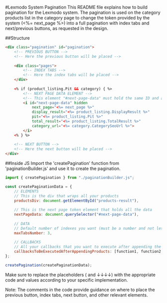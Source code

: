 #Lexmodo System Pagination
This README file explains how to build pagination for the Lexmodo system. The pagination is used on the category products list in the category page to change the token provided by the system (<%= next_page %>) into a full pagination with index tabs and next/previous buttons, as requested in the design.

##Structure
```html
<div class="pagination" id="pagination">
    <!-- PREVIOUS BUTTON -->
    <!-- Here the previous button will be placed -->
    
    <div class="pages">
        <!-- INDEX TABS -->
        <!-- Here the index tabs will be placed -->
    </div>
    
    <% if (product_listing.Pit && category) { %>
        <!-- NEXT PAGE DATA ELEMENT -->
        <!-- This element "#next-page-data" must hold the same ID and all these attributes and data from plush -->
        <i id="next-page-data" hidden
            next_page="<%= next_page %>"
            display_result="<%= product_listing.DisplayResult %>"
            pit="<%= product_listing.Pit %>"
            total_result="<%= product_listing.TotalResult %>"
            category_url="<%= category.CategorySeoUrl %>">
        </i>
    <% } %>
    
    <!-- NEXT BUTTON -->
    <!-- Here the next button will be placed -->
</div>
```
##Inside JS
Import the 'createPagination' function from 'paginationBuilder.js' and use it to create the pagination.
```javascript
import { createPagination } from "./paginationBuilder.js";

const createPaginationData = { 
    // ELEMENTS
    // This is the div that wraps all your products
    productsDiv: document.getElementById("products-result"),  
    
    // This is the next page token element that holds all the data
    nextPageData: document.querySelector("#next-page-data"),  
    
    // DATA
    // Default number of indexes you want (must be a number and not less than 1)
    maxTabsNumber: 3,  
    
    // CALLBACKS
    // All your callbacks that you want to execute after appending the new products from indexes (must be an array of functions)
    callbacksToBeExecutedAfterAppendingProducts: [function1, function2, ....]
};

createPagination(createPaginationData);
```
Make sure to replace the placeholders (<!-- Here ... --> and ↓↓↓↓) with the appropriate code and values according to your specific implementation.

Note: The comments in the code provide guidance on where to place the previous button, index tabs, next button, and other relevant elements.
